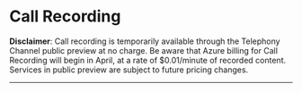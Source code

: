 # Call Recording

__Disclaimer__: Call recording is temporarily available through the Telephony Channel public preview at no charge. Be aware that Azure billing for Call Recording will begin in April, at a rate of $0.01/minute of recorded content. Services in public preview are subject to future pricing changes.

---

